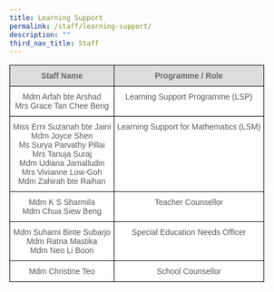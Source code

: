 ```yaml
---
title: Learning Support
permalink: /staff/learning-support/
description: ""
third_nav_title: Staff
---
```

<style type="text/css">
.tg  {border-collapse:collapse;border-spacing:0;}
.tg td{border-color:black;border-style:solid;border-width:1px;font-family:Arial, sans-serif;font-size:14px;
  overflow:hidden;padding:10px 5px;word-break:normal;}
.tg th{border-color:black;border-style:solid;border-width:1px;font-family:Arial, sans-serif;font-size:14px;
  font-weight:normal;overflow:hidden;padding:10px 5px;word-break:normal;}
.tg .tg-imuo{background-color:#FFF;color:#58595B;text-align:center;vertical-align:top}
.tg .tg-feqv{background-color:#DDD;color:#666;font-weight:bold;text-align:center;vertical-align:middle}
</style>
<table class="tg">
<tbody>
  <tr>
    <td class="tg-feqv"><span style="color:#666;background-color:#DDD">Staff Name</span></td>
    <td class="tg-feqv"><span style="color:#666;background-color:#DDD">Programme / Role</span></td>
  </tr>
  <tr>
    <td class="tg-imuo"><span style="font-weight:normal">Mdm Arfah bte Arshad</span><br><span style="font-weight:normal">Mrs Grace Tan Chee Beng</span></td>
    <td class="tg-imuo"><span style="font-weight:normal">Learning Support Programme (LSP)</span></td>
  </tr>
  <tr>
    <td class="tg-imuo"><span style="font-weight:normal">Miss Erni Suzanah bte Jaini</span><br><span style="font-weight:normal">Mdm Joyce Shen</span><br><span style="font-weight:normal">Ms Surya Parvathy Pillai</span><br><span style="font-weight:normal">Mrs Tanuja Suraj</span><br><span style="font-weight:normal">Mdm Udiana Jamalludin</span><br><span style="font-weight:normal">Mrs Vivianne Low-Goh</span><br><span style="font-weight:normal">Mdm Zahirah bte Raihan</span><br></td>
    <td class="tg-imuo"><span style="font-weight:normal">Learning Support for Mathematics (LSM)</span></td>
  </tr><tr>
    <td class="tg-imuo"><span style="font-weight:normal">Mdm K S Sharmila</span><br><span style="font-weight:normal">Mdm Chua Siew Beng</span></td>
    <td class="tg-imuo"><span style="font-weight:normal">Teacher Counsellor</span></td>
  </tr> <tr>
    <td class="tg-imuo"><span style="font-weight:normal">Mdm Suharni Binte Subarjo</span><br><span style="font-weight:normal">Mdm Ratna Mastika</span><br><span style="font-weight:normal">Mdm Neo Li Boon</span><br></td>
    <td class="tg-imuo"><span style="font-weight:normal">Special Education Needs Officer</span></td>
  </tr>
	<tr>
    <td class="tg-imuo"><span style="font-weight:normal">Mdm Christine Teo</span></td>
    <td class="tg-imuo"><span style="font-weight:normal">School Counsellor</span></td>
  </tr>
</tbody>
</table>